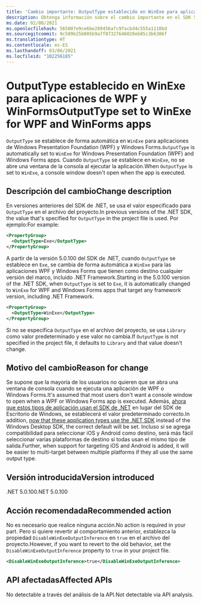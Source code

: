 ```yaml
---
title: 'Cambio importante: OutputType establecido en WinExe para aplicaciones de WPF y WinForms'
description: Obtenga información sobre el cambio importante en el SDK 5.0.100 de .NET, donde OutputType se establece automáticamente en WinExe para las aplicaciones Windows Forms.
ms.date: 02/08/2021
ms.openlocfilehash: 565007e9ce6be289456afc9facbd4c555a1110bd
ms.sourcegitcommit: 9c589b25b005b9a7f87327646020eb85c3b6306f
ms.translationtype: HT
ms.contentlocale: es-ES
ms.lasthandoff: 03/06/2021
ms.locfileid: "102256185"
---
```

# <a name="outputtype-set-to-winexe-for-wpf-and-winforms-apps"></a><span data-ttu-id="88640-103">OutputType establecido en WinExe para aplicaciones de WPF y WinForms</span><span class="sxs-lookup"><span data-stu-id="88640-103">OutputType set to WinExe for WPF and WinForms apps</span></span>

<span data-ttu-id="88640-104">`OutputType` se establece de forma automática en `WinExe` para aplicaciones de Windows Presentation Foundation (WPF) y Windows Forms.</span><span class="sxs-lookup"><span data-stu-id="88640-104">`OutputType` is automatically set to `WinExe` for Windows Presentation Foundation (WPF) and Windows Forms apps.</span></span> <span data-ttu-id="88640-105">Cuando `OutputType` se establece en `WinExe`, no se abre una ventana de la consola al ejecutar la aplicación.</span><span class="sxs-lookup"><span data-stu-id="88640-105">When `OutputType` is set to `WinExe`, a console window doesn't open when the app is executed.</span></span>

## <a name="change-description"></a><span data-ttu-id="88640-106">Descripción del cambio</span><span class="sxs-lookup"><span data-stu-id="88640-106">Change description</span></span>

<span data-ttu-id="88640-107">En versiones anteriores del SDK de .NET, se usa el valor especificado para `OutputType` en el archivo del proyecto.</span><span class="sxs-lookup"><span data-stu-id="88640-107">In previous versions of the .NET SDK, the value that's specified for `OutputType` in the project file is used.</span></span> <span data-ttu-id="88640-108">Por ejemplo:</span><span class="sxs-lookup"><span data-stu-id="88640-108">For example:</span></span>

```xml
<PropertyGroup>
  <OutputType>Exe</OutputType>
</PropertyGroup>
```

<span data-ttu-id="88640-109">A partir de la versión 5.0.100 del SDK de .NET, cuando `OutputType` se establece en `Exe`, se cambia de forma automática a `WinExe` para las aplicaciones WPF y Windows Forms que tienen como destino cualquier versión del marco, incluido .NET Framework.</span><span class="sxs-lookup"><span data-stu-id="88640-109">Starting in the 5.0.100 version of the .NET SDK, when `OutputType` is set to `Exe`, it is automatically changed to `WinExe` for WPF and Windows Forms apps that target any framework version, including .NET Framework.</span></span>

```xml
<PropertyGroup>
  <OutputType>WinExe</OutputType>
</PropertyGroup>
```

 <span data-ttu-id="88640-110">Si no se especifica `OutputType` en el archivo del proyecto, se usa `Library` como valor predeterminado y ese valor no cambia.</span><span class="sxs-lookup"><span data-stu-id="88640-110">If `OutputType` is not specified in the project file, it defaults to `Library` and that value doesn't change.</span></span>

## <a name="reason-for-change"></a><span data-ttu-id="88640-111">Motivo del cambio</span><span class="sxs-lookup"><span data-stu-id="88640-111">Reason for change</span></span>

<span data-ttu-id="88640-112">Se supone que la mayoría de los usuarios no quieren que se abra una ventana de consola cuando se ejecuta una aplicación de WPF o Windows Forms.</span><span class="sxs-lookup"><span data-stu-id="88640-112">It's assumed that most users don't want a console window to open when a WPF or Windows Forms app is executed.</span></span> <span data-ttu-id="88640-113">Además, [ahora que estos tipos de aplicación usan el SDK de .NET](sdk-and-target-framework-change.md) en lugar del SDK de Escritorio de Windows, se establecerá el valor predeterminado correcto.</span><span class="sxs-lookup"><span data-stu-id="88640-113">In addition, [now that these application types use the .NET SDK](sdk-and-target-framework-change.md) instead of the Windows Desktop SDK, the correct default will be set.</span></span> <span data-ttu-id="88640-114">Incluso si se agrega compatibilidad para seleccionar iOS y Android como destino, será más fácil seleccionar varias plataformas de destino si todas usan el mismo tipo de salida.</span><span class="sxs-lookup"><span data-stu-id="88640-114">Further, when support for targeting iOS and Android is added, it will be easier to multi-target between multiple platforms if they all use the same output type.</span></span>

## <a name="version-introduced"></a><span data-ttu-id="88640-115">Versión introducida</span><span class="sxs-lookup"><span data-stu-id="88640-115">Version introduced</span></span>

<span data-ttu-id="88640-116">.NET 5.0.100</span><span class="sxs-lookup"><span data-stu-id="88640-116">.NET 5.0.100</span></span>

## <a name="recommended-action"></a><span data-ttu-id="88640-117">Acción recomendada</span><span class="sxs-lookup"><span data-stu-id="88640-117">Recommended action</span></span>

<span data-ttu-id="88640-118">No es necesario que realice ninguna acción.</span><span class="sxs-lookup"><span data-stu-id="88640-118">No action is required in your part.</span></span> <span data-ttu-id="88640-119">Pero si quiere revertir al comportamiento anterior, establezca la propiedad `DisableWinExeOutputInference` en `true` en el archivo del proyecto.</span><span class="sxs-lookup"><span data-stu-id="88640-119">However, if you want to revert to the old behavior, set the `DisableWinExeOutputInference` property to `true` in your project file.</span></span>

```xml
<DisableWinExeOutputInference>true</DisableWinExeOutputInference>
```

## <a name="affected-apis"></a><span data-ttu-id="88640-120">API afectadas</span><span class="sxs-lookup"><span data-stu-id="88640-120">Affected APIs</span></span>

<span data-ttu-id="88640-121">No detectable a través del análisis de la API.</span><span class="sxs-lookup"><span data-stu-id="88640-121">Not detectable via API analysis.</span></span>

<!--

### Affected APIs

Not detectable via API analysis.

### Category

- Windows Forms
- Windows Presentation Framework (WPF)

-->
